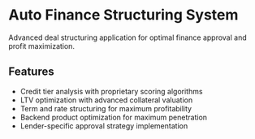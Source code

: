 # Auto Finance Structuring System

Advanced deal structuring application for optimal finance approval and profit maximization.

## Features
- Credit tier analysis with proprietary scoring algorithms
- LTV optimization with advanced collateral valuation
- Term and rate structuring for maximum profitability
- Backend product optimization for maximum penetration
- Lender-specific approval strategy implementation
